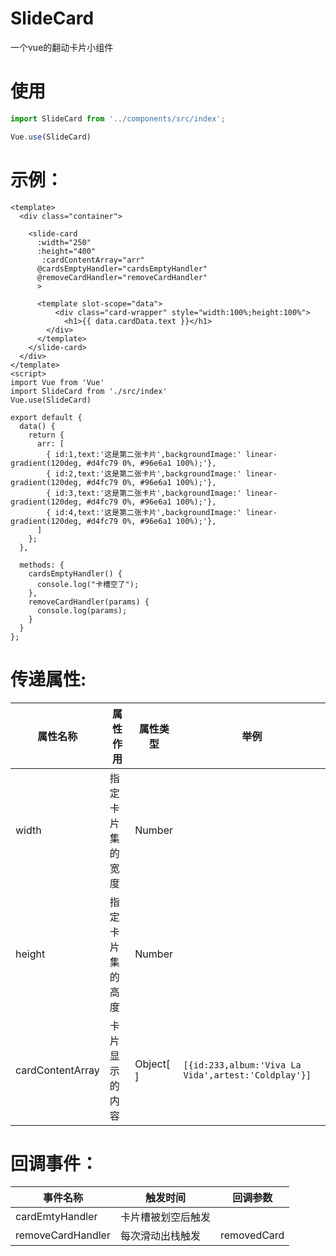 # SlideCard
一个vue的翻动卡片小组件

# 使用
```js
import SlideCard from '../components/src/index';

Vue.use(SlideCard)
```

# 示例：
```vue
<template>
  <div class="container">

    <slide-card
      :width="250"
      :height="400"
       :cardContentArray="arr"
      @cardsEmptyHandler="cardsEmptyHandler"
      @removeCardHandler="removeCardHandler"
      >
    
      <template slot-scope="data">
          <div class="card-wrapper" style="width:100%;height:100%">
            <h1>{{ data.cardData.text }}</h1>
        </div>
      </template>
    </slide-card>
  </div>
</template>
<script>
import Vue from 'Vue'
import SlideCard from './src/index'
Vue.use(SlideCard)

export default {
  data() {
    return {
      arr: [
        { id:1,text:'这是第二张卡片',backgroundImage:' linear-gradient(120deg, #d4fc79 0%, #96e6a1 100%);'},
        { id:2,text:'这是第二张卡片',backgroundImage:' linear-gradient(120deg, #d4fc79 0%, #96e6a1 100%);'},
        { id:3,text:'这是第二张卡片',backgroundImage:' linear-gradient(120deg, #d4fc79 0%, #96e6a1 100%);'},
        { id:4,text:'这是第二张卡片',backgroundImage:' linear-gradient(120deg, #d4fc79 0%, #96e6a1 100%);'},
      ]
    };
  },

  methods: {
    cardsEmptyHandler() {
      console.log("卡槽空了");
    },
    removeCardHandler(params) {
      console.log(params);
    }
  }
};

```
# 传递属性:
|属性名称|属性作用|属性类型|举例|
|--|--|--|--|
|width|指定卡片集的宽度|Number|
|height|指定卡片集的高度|Number|
|cardContentArray|卡片显示的内容|Object[ ]|`[{id:233,album:'Viva La Vida',artest:'Coldplay'}]`|

# 回调事件：
|事件名称|触发时间|回调参数|
|--|--|--|
|cardEmtyHandler|卡片槽被划空后触发||
|removeCardHandler|每次滑动出栈触发|removedCard|


